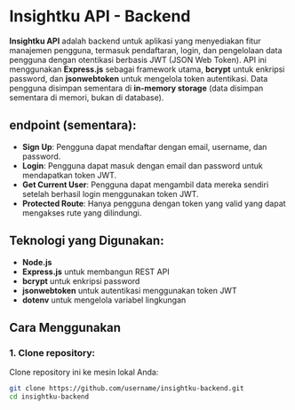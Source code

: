 # Insightku API - Backend

**Insightku API** adalah backend untuk aplikasi yang menyediakan fitur manajemen pengguna, termasuk pendaftaran, login, dan pengelolaan data pengguna dengan otentikasi berbasis JWT (JSON Web Token). API ini menggunakan **Express.js** sebagai framework utama, **bcrypt** untuk enkripsi password, dan **jsonwebtoken** untuk mengelola token autentikasi. Data pengguna disimpan sementara di **in-memory storage** (data disimpan sementara di memori, bukan di database).

## endpoint (sementara):
- **Sign Up**: Pengguna dapat mendaftar dengan email, username, dan password.
- **Login**: Pengguna dapat masuk dengan email dan password untuk mendapatkan token JWT.
- **Get Current User**: Pengguna dapat mengambil data mereka sendiri setelah berhasil login menggunakan token JWT.
- **Protected Route**: Hanya pengguna dengan token yang valid yang dapat mengakses rute yang dilindungi.

## Teknologi yang Digunakan:
- **Node.js** 
- **Express.js** untuk membangun REST API
- **bcrypt** untuk enkripsi password
- **jsonwebtoken** untuk autentikasi menggunakan token JWT
- **dotenv** untuk mengelola variabel lingkungan

## Cara Menggunakan

### 1. Clone repository:
Clone repository ini ke mesin lokal Anda:
```bash
git clone https://github.com/username/insightku-backend.git
cd insightku-backend
